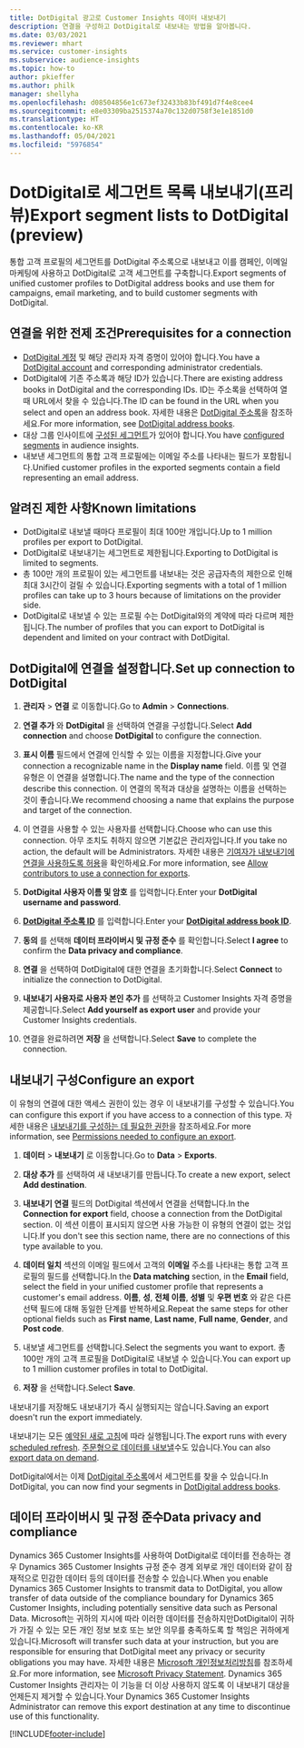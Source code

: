 ```yaml
---
title: DotDigital 광고로 Customer Insights 데이터 내보내기
description: 연결을 구성하고 DotDigital로 내보내는 방법을 알아봅니다.
ms.date: 03/03/2021
ms.reviewer: mhart
ms.service: customer-insights
ms.subservice: audience-insights
ms.topic: how-to
author: pkieffer
ms.author: philk
manager: shellyha
ms.openlocfilehash: d08504856e1c673ef32433b83bf491d7f4e8cee4
ms.sourcegitcommit: e8e03309ba2515374a70c132d0758f3e1e1851d0
ms.translationtype: HT
ms.contentlocale: ko-KR
ms.lasthandoff: 05/04/2021
ms.locfileid: "5976854"
---
```

# <a name="export-segment-lists-to-dotdigital-preview"></a><span data-ttu-id="62f5c-103">DotDigital로 세그먼트 목록 내보내기(프리뷰)</span><span class="sxs-lookup"><span data-stu-id="62f5c-103">Export segment lists to DotDigital (preview)</span></span>

<span data-ttu-id="62f5c-104">통합 고객 프로필의 세그먼트를 DotDigital 주소록으로 내보내고 이를 캠페인, 이메일 마케팅에 사용하고 DotDigital로 고객 세그먼트를 구축합니다.</span><span class="sxs-lookup"><span data-stu-id="62f5c-104">Export segments of unified customer profiles to DotDigital address books and use them for campaigns, email marketing, and to build customer segments with DotDigital.</span></span> 

## <a name="prerequisites-for-a-connection"></a><span data-ttu-id="62f5c-105">연결을 위한 전제 조건</span><span class="sxs-lookup"><span data-stu-id="62f5c-105">Prerequisites for a connection</span></span>

-   <span data-ttu-id="62f5c-106">[DotDigital 계정](https://dotdigital.com/) 및 해당 관리자 자격 증명이 있어야 합니다.</span><span class="sxs-lookup"><span data-stu-id="62f5c-106">You have a [DotDigital account](https://dotdigital.com/) and corresponding administrator credentials.</span></span>
-   <span data-ttu-id="62f5c-107">DotDigital에 기존 주소록과 해당 ID가 있습니다.</span><span class="sxs-lookup"><span data-stu-id="62f5c-107">There are existing address books in DotDigital and the corresponding IDs.</span></span> <span data-ttu-id="62f5c-108">ID는 주소록을 선택하여 열 때 URL에서 찾을 수 있습니다.</span><span class="sxs-lookup"><span data-stu-id="62f5c-108">The ID can be found in the URL when you select and open an address book.</span></span> <span data-ttu-id="62f5c-109">자세한 내용은 [DotDigital 주소록](https://support.dotdigital.com/hc/articles/212211968-Creating-an-address-book)을 참조하세요.</span><span class="sxs-lookup"><span data-stu-id="62f5c-109">For more information, see [DotDigital address books](https://support.dotdigital.com/hc/articles/212211968-Creating-an-address-book).</span></span>
-   <span data-ttu-id="62f5c-110">대상 그룹 인사이트에 [구성된 세그먼트](segments.md)가 있어야 합니다.</span><span class="sxs-lookup"><span data-stu-id="62f5c-110">You have [configured segments](segments.md) in audience insights.</span></span>
-   <span data-ttu-id="62f5c-111">내보낸 세그먼트의 통합 고객 프로필에는 이메일 주소를 나타내는 필드가 포함됩니다.</span><span class="sxs-lookup"><span data-stu-id="62f5c-111">Unified customer profiles in the exported segments contain a field representing an email address.</span></span>

## <a name="known-limitations"></a><span data-ttu-id="62f5c-112">알려진 제한 사항</span><span class="sxs-lookup"><span data-stu-id="62f5c-112">Known limitations</span></span>

- <span data-ttu-id="62f5c-113">DotDigital로 내보낼 때마다 프로필이 최대 100만 개입니다.</span><span class="sxs-lookup"><span data-stu-id="62f5c-113">Up to 1 million profiles per export to DotDigital.</span></span>
- <span data-ttu-id="62f5c-114">DotDigital로 내보내기는 세그먼트로 제한됩니다.</span><span class="sxs-lookup"><span data-stu-id="62f5c-114">Exporting to DotDigital is limited to segments.</span></span>
- <span data-ttu-id="62f5c-115">총 100만 개의 프로필이 있는 세그먼트를 내보내는 것은 공급자측의 제한으로 인해 최대 3시간이 걸릴 수 있습니다.</span><span class="sxs-lookup"><span data-stu-id="62f5c-115">Exporting segments with a total of 1 million profiles can take up to 3 hours because of limitations on the provider side.</span></span> 
- <span data-ttu-id="62f5c-116">DotDigital로 내보낼 수 있는 프로필 수는 DotDigital와의 계약에 따라 다르며 제한됩니다.</span><span class="sxs-lookup"><span data-stu-id="62f5c-116">The number of profiles that you can export to DotDigital is dependent and limited on your contract with DotDigital.</span></span>

## <a name="set-up-connection-to-dotdigital"></a><span data-ttu-id="62f5c-117">DotDigital에 연결을 설정합니다.</span><span class="sxs-lookup"><span data-stu-id="62f5c-117">Set up connection to DotDigital</span></span>

1. <span data-ttu-id="62f5c-118">**관리자** > **연결** 로 이동합니다.</span><span class="sxs-lookup"><span data-stu-id="62f5c-118">Go to **Admin** > **Connections**.</span></span>

1. <span data-ttu-id="62f5c-119">**연결 추가** 와 **DotDigital** 을 선택하여 연결을 구성합니다.</span><span class="sxs-lookup"><span data-stu-id="62f5c-119">Select **Add connection** and choose **DotDigital** to configure the connection.</span></span>

1. <span data-ttu-id="62f5c-120">**표시 이름** 필드에서 연결에 인식할 수 있는 이름을 지정합니다.</span><span class="sxs-lookup"><span data-stu-id="62f5c-120">Give your connection a recognizable name in the **Display name** field.</span></span> <span data-ttu-id="62f5c-121">이름 및 연결 유형은 이 연결을 설명합니다.</span><span class="sxs-lookup"><span data-stu-id="62f5c-121">The name and the type of the connection describe this connection.</span></span> <span data-ttu-id="62f5c-122">이 연결의 목적과 대상을 설명하는 이름을 선택하는 것이 좋습니다.</span><span class="sxs-lookup"><span data-stu-id="62f5c-122">We recommend choosing a name that explains the purpose and target of the connection.</span></span>

1. <span data-ttu-id="62f5c-123">이 연결을 사용할 수 있는 사용자를 선택합니다.</span><span class="sxs-lookup"><span data-stu-id="62f5c-123">Choose who can use this connection.</span></span> <span data-ttu-id="62f5c-124">아무 조치도 취하지 않으면 기본값은 관리자입니다.</span><span class="sxs-lookup"><span data-stu-id="62f5c-124">If you take no action, the default will be Administrators.</span></span> <span data-ttu-id="62f5c-125">자세한 내용은 [기여자가 내보내기에 연결을 사용하도록 허용](connections.md#allow-contributors-to-use-a-connection-for-exports)을 확인하세요.</span><span class="sxs-lookup"><span data-stu-id="62f5c-125">For more information, see [Allow contributors to use a connection for exports](connections.md#allow-contributors-to-use-a-connection-for-exports).</span></span>

1. <span data-ttu-id="62f5c-126">**DotDigital 사용자 이름 및 암호** 를 입력합니다.</span><span class="sxs-lookup"><span data-stu-id="62f5c-126">Enter your **DotDigital username and password**.</span></span>

1. <span data-ttu-id="62f5c-127">**[DotDigital 주소록 ID](https://support.dotdigital.com/hc/articles/212211968-Creating-an-address-book)** 를 입력합니다.</span><span class="sxs-lookup"><span data-stu-id="62f5c-127">Enter your **[DotDigital address book ID](https://support.dotdigital.com/hc/articles/212211968-Creating-an-address-book)**.</span></span>

1. <span data-ttu-id="62f5c-128">**동의** 를 선택해 **데이터 프라이버시 및 규정 준수** 를 확인합니다.</span><span class="sxs-lookup"><span data-stu-id="62f5c-128">Select **I agree** to confirm the **Data privacy and compliance**.</span></span>

1. <span data-ttu-id="62f5c-129">**연결** 을 선택하여 DotDigital에 대한 연결을 초기화합니다.</span><span class="sxs-lookup"><span data-stu-id="62f5c-129">Select **Connect** to initialize the connection to DotDigital.</span></span>

1. <span data-ttu-id="62f5c-130">**내보내기 사용자로 사용자 본인 추가** 를 선택하고 Customer Insights 자격 증명을 제공합니다.</span><span class="sxs-lookup"><span data-stu-id="62f5c-130">Select **Add yourself as export user** and provide your Customer Insights credentials.</span></span>

1. <span data-ttu-id="62f5c-131">연결을 완료하려면 **저장** 을 선택합니다.</span><span class="sxs-lookup"><span data-stu-id="62f5c-131">Select **Save** to complete the connection.</span></span> 

## <a name="configure-an-export"></a><span data-ttu-id="62f5c-132">내보내기 구성</span><span class="sxs-lookup"><span data-stu-id="62f5c-132">Configure an export</span></span>

<span data-ttu-id="62f5c-133">이 유형의 연결에 대한 액세스 권한이 있는 경우 이 내보내기를 구성할 수 있습니다.</span><span class="sxs-lookup"><span data-stu-id="62f5c-133">You can configure this export if you have access to a connection of this type.</span></span> <span data-ttu-id="62f5c-134">자세한 내용은 [내보내기를 구성하는 데 필요한 권한](export-destinations.md#set-up-a-new-export)을 참조하세요.</span><span class="sxs-lookup"><span data-stu-id="62f5c-134">For more information, see [Permissions needed to configure an export](export-destinations.md#set-up-a-new-export).</span></span>

1. <span data-ttu-id="62f5c-135">**데이터** > **내보내기** 로 이동합니다.</span><span class="sxs-lookup"><span data-stu-id="62f5c-135">Go to **Data** > **Exports**.</span></span>

1. <span data-ttu-id="62f5c-136">**대상 추가** 를 선택하여 새 내보내기를 만듭니다.</span><span class="sxs-lookup"><span data-stu-id="62f5c-136">To create a new export, select **Add destination**.</span></span>

1. <span data-ttu-id="62f5c-137">**내보내기 연결** 필드의 DotDigital 섹션에서 연결을 선택합니다.</span><span class="sxs-lookup"><span data-stu-id="62f5c-137">In the **Connection for export** field, choose a connection from the DotDigital section.</span></span> <span data-ttu-id="62f5c-138">이 섹션 이름이 표시되지 않으면 사용 가능한 이 유형의 연결이 없는 것입니다.</span><span class="sxs-lookup"><span data-stu-id="62f5c-138">If you don't see this section name, there are no connections of this type available to you.</span></span>


1. <span data-ttu-id="62f5c-139">**데이터 일치** 섹션의 이메일 필드에서 고객의 **이메일** 주소를 나타내는 통합 고객 프로필의 필드를 선택합니다.</span><span class="sxs-lookup"><span data-stu-id="62f5c-139">In the **Data matching** section, in the **Email** field, select the field in your unified customer profile that represents a customer's email address.</span></span> <span data-ttu-id="62f5c-140">**이름**, **성**, **전체 이름**, **성별** 및 **우편 번호** 와 같은 다른 선택 필드에 대해 동일한 단계를 반복하세요.</span><span class="sxs-lookup"><span data-stu-id="62f5c-140">Repeat the same steps for other optional fields such as **First name**, **Last name**, **Full name**, **Gender**, and **Post code**.</span></span>

1. <span data-ttu-id="62f5c-141">내보낼 세그먼트를 선택합니다.</span><span class="sxs-lookup"><span data-stu-id="62f5c-141">Select the segments you want to export.</span></span> <span data-ttu-id="62f5c-142">총 100만 개의 고객 프로필을 DotDigital로 내보낼 수 있습니다.</span><span class="sxs-lookup"><span data-stu-id="62f5c-142">You can export up to 1 million customer profiles in total to DotDigital.</span></span>

1. <span data-ttu-id="62f5c-143">**저장** 을 선택합니다.</span><span class="sxs-lookup"><span data-stu-id="62f5c-143">Select **Save**.</span></span>

<span data-ttu-id="62f5c-144">내보내기를 저장해도 내보내기가 즉시 실행되지는 않습니다.</span><span class="sxs-lookup"><span data-stu-id="62f5c-144">Saving an export doesn't run the export immediately.</span></span>

<span data-ttu-id="62f5c-145">내보내기는 모든 [예약된 새로 고침](system.md#schedule-tab)에 따라 실행됩니다.</span><span class="sxs-lookup"><span data-stu-id="62f5c-145">The export runs with every [scheduled refresh](system.md#schedule-tab).</span></span> <span data-ttu-id="62f5c-146">[주문형으로 데이터를 내보낼](export-destinations.md#run-exports-on-demand)수도 있습니다.</span><span class="sxs-lookup"><span data-stu-id="62f5c-146">You can also [export data on demand](export-destinations.md#run-exports-on-demand).</span></span> 
 
<span data-ttu-id="62f5c-147">DotDigital에서는 이제 [DotDigital 주소록](https://support.dotdigital.com/hc/articles/212211968-Creating-an-address-book)에서 세그먼트를 찾을 수 있습니다.</span><span class="sxs-lookup"><span data-stu-id="62f5c-147">In DotDigital, you can now find your segments in [DotDigital address books](https://support.dotdigital.com/hc/articles/212211968-Creating-an-address-book).</span></span>


## <a name="data-privacy-and-compliance"></a><span data-ttu-id="62f5c-148">데이터 프라이버시 및 규정 준수</span><span class="sxs-lookup"><span data-stu-id="62f5c-148">Data privacy and compliance</span></span>

<span data-ttu-id="62f5c-149">Dynamics 365 Customer Insights를 사용하여 DotDigital로 데이터를 전송하는 경우 Dynamics 365 Customer Insights 규정 준수 경계 외부로 개인 데이터와 같이 잠재적으로 민감한 데이터 등의 데이터를 전송할 수 있습니다.</span><span class="sxs-lookup"><span data-stu-id="62f5c-149">When you enable Dynamics 365 Customer Insights to transmit data to DotDigital, you allow transfer of data outside of the compliance boundary for Dynamics 365 Customer Insights, including potentially sensitive data such as Personal Data.</span></span> <span data-ttu-id="62f5c-150">Microsoft는 귀하의 지시에 따라 이러한 데이터를 전송하지만DotDigital이 귀하가 가질 수 있는 모든 개인 정보 보호 또는 보안 의무를 충족하도록 할 책임은 귀하에게 있습니다.</span><span class="sxs-lookup"><span data-stu-id="62f5c-150">Microsoft will transfer such data at your instruction, but you are responsible for ensuring that DotDigital meet any privacy or security obligations you may have.</span></span> <span data-ttu-id="62f5c-151">자세한 내용은 [Microsoft 개인정보처리방침](https://go.microsoft.com/fwlink/?linkid=396732)를 참조하세요.</span><span class="sxs-lookup"><span data-stu-id="62f5c-151">For more information, see [Microsoft Privacy Statement](https://go.microsoft.com/fwlink/?linkid=396732).</span></span>
<span data-ttu-id="62f5c-152">Dynamics 365 Customer Insights 관리자는 이 기능을 더 이상 사용하지 않도록 이 내보내기 대상을 언제든지 제거할 수 있습니다.</span><span class="sxs-lookup"><span data-stu-id="62f5c-152">Your Dynamics 365 Customer Insights Administrator can remove this export destination at any time to discontinue use of this functionality.</span></span>


[!INCLUDE[footer-include](../includes/footer-banner.md)]
